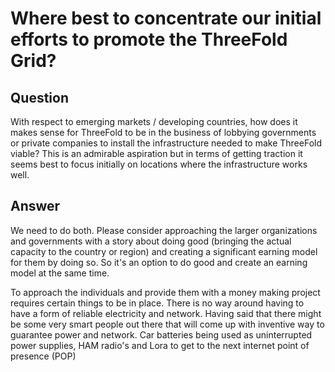 # Where best to concentrate our initial efforts to promote the ThreeFold Grid?

## Question

With respect to emerging markets / developing countries, how does it makes sense for ThreeFold to be in the business of lobbying governments or private companies to install the infrastructure needed to make ThreeFold viable? This is an admirable aspiration but in terms of getting traction it seems best to focus initially on locations where the infrastructure works well.

## Answer

We need to do both. Please consider approaching the larger organizations and governments with a story about doing good (bringing the actual capacity to the country or region) and creating a significant earning model for them by doing so. So it's an option to do good and create an earning model at the same time.

To approach the individuals and provide them with a money making project requires certain things to be in place. There is no way around having to have a form of reliable electricity and network. Having said that there might be some very smart people out there that will come up with inventive way to guarantee power and network. Car batteries being used as uninterrupted power supplies, HAM radio's and Lora to get to the next internet point of presence (POP)